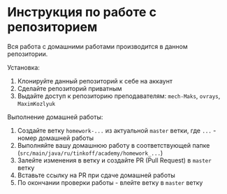# Инструкция по работе с репозиторием

Вся работа с домашними работами производится в данном репозитории.

Установка:
1. Клонируйте данный репозиторий к себе на аккаунт
2. Сделайте репозиторий приватным
3. Выдайте доступ к репозиторию преподавателям: `mech-Maks`, `ovrays`, `MaximKozlyuk`

Выполнение домашней работы:
1. Создайте ветку `homework-...` из актуальной `master` ветки, где `...` - номер домашней работы
2. Выполняйте вашу домашнюю работу в соответствующей папке (`src/main/java/ru/tinkoff/academy/homework_...`)
3. Залейте изменения в ветку и создайте PR (Pull Request) в `master` ветку
4. Вставьте ссылку на PR при сдаче домашней работы
5. По окончании проверки работы - влейте ветку в `master` ветку
